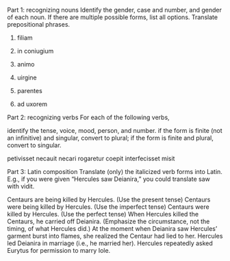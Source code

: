 Part 1: recognizing nouns
Identify the gender, case and number, and gender of each noun. If there are multiple possible forms, list all options. Translate prepositional phrases.

1. filiam

1. in coniugium

1. animo

1. uirgine

1. parentes

1. ad uxorem


Part 2: recognizing verbs
For each of the following verbs,

identify the tense, voice, mood, person, and number.
if the form is finite (not an infinitive) and singular, convert to plural; if the form is finite and plural, convert to singular.

petivisset
necauit
necari
rogaretur
coepit
interfecisset
misit

Part 3: Latin composition
Translate (only) the italicized verb forms into Latin. E.g., if you were given “Hercules saw Deianira,” you could translate saw with vidit.

Centaurs are being killed by Hercules. (Use the present tense)
Centaurs were being killed by Hercules. (Use the imperfect tense)
Centaurs were killed by Hercules. (Use the perfect tense)
When Hercules killed the Centaurs, he carried off Deianira. (Emphasize the circumstance, not the timing, of what Hercules did.)
At the moment when Deianira saw Hercules’ garment burst into flames, she realized the Centaur had lied to her.
Hercules led Deianira in marriage (i.e., he married her).
Hercules repeatedly asked Eurytus for permission to marry Iole.

